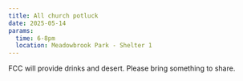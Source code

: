 ```yaml
---
title: All church potluck
date: 2025-05-14
params:
  time: 6-8pm
  location: Meadowbrook Park - Shelter 1
---
```


FCC will provide drinks and desert. Please bring something to share.
